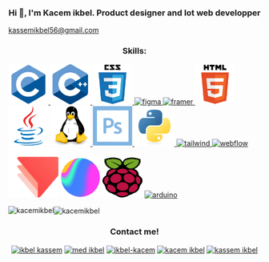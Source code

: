 <!DOCTYPE html>
<html lang="en">
<head>
    <meta charset="UTF-8">
    <meta name="viewport" content="width=device-width, initial-scale=1.0">
    
</head>
<body>
    
   
<h3 align="center"> Hi 👋, I'm Kacem ikbel. Product designer and Iot web developper</h3>







 kassemikbel56@gmail.com



<h3 align="center">Skills:</h3>
<p align="left">
 <a href="https://www.cprogramming.com/" target="_blank" rel="noreferrer"> <img src="https://raw.githubusercontent.com/devicons/devicon/master/icons/c/c-original.svg" alt="c" width="80" height="80"/> </a> 
<a href="https://www.w3schools.com/cpp/" target="_blank" rel="noreferrer"> <img src="https://raw.githubusercontent.com/devicons/devicon/master/icons/cplusplus/cplusplus-original.svg" alt="cplusplus" width="80" height="80"/> </a>
 <a href="https://www.w3schools.com/css/" target="_blank" rel="noreferrer"> <img src="https://raw.githubusercontent.com/devicons/devicon/master/icons/css3/css3-original-wordmark.svg" alt="css3" width="80" height="80"/> </a> 
 <a href="https://www.figma.com/" target="_blank" rel="noreferrer"> <img src="https://www.vectorlogo.zone/logos/figma/figma-icon.svg" alt="figma" width="80" height="80"/> </a>
  <a href="https://www.framer.com/" target="_blank" rel="noreferrer"> <img src="https://www.vectorlogo.zone/logos/framer/framer-icon.svg" alt="framer" width="80" height="80"/> </a> 
  <a href="https://www.w3.org/html/" target="_blank" rel="noreferrer"> <img src="https://raw.githubusercontent.com/devicons/devicon/master/icons/html5/html5-original-wordmark.svg" alt="html5" width="80" height="80"/> </a
    <a href="https://www.java.com" target="_blank" rel="noreferrer"> <img src="https://raw.githubusercontent.com/devicons/devicon/master/icons/java/java-original.svg" alt="java" width="80" height="80"/> </a>
     <a href="https://www.linux.org/" target="_blank" rel="noreferrer"> <img src="https://raw.githubusercontent.com/devicons/devicon/master/icons/linux/linux-original.svg" alt="linux" width="80" height="80"/> </a>
      <a href="https://www.photoshop.com/en" target="_blank" rel="noreferrer"> <img src="https://raw.githubusercontent.com/devicons/devicon/master/icons/photoshop/photoshop-line.svg" alt="photoshop" width="80" height="80"/> </a>
       <a href="https://www.python.org" target="_blank" rel="noreferrer"> <img src="https://raw.githubusercontent.com/devicons/devicon/master/icons/python/python-original.svg" alt="python" width="80" height="80"/> </a>
        <a href="https://tailwindcss.com/" target="_blank" rel="noreferrer"> <img src="https://www.vectorlogo.zone/logos/tailwindcss/tailwindcss-icon.svg" alt="tailwind" width="80" height="80"/> </a>
        <a href="https://webflow.com/made-in-webflow" target="_blank" rel="noreferrer"> <img src="https://www.vectorlogo.zone/logos/webflow/webflow-icon.svg" alt="webflow" width="80" height="80" /> </a>
        <a href="https://www.protopie.io/" target="_blank"> <img src="./assets/protopie-seeklogo.com.svg" alt="protopie-seeklogo" width="100" height="100"></a>
        <a href="https://spline.design/" target="_blank"> <img src="./spline-logos-idx0zotd8Y.png" alt="spline" width="80" height="80"></a>
        <a href="https://www.raspberrypi.com/" target="_blank"> <img src="./assets/raspberry-pi-seeklogo.com.svg" alt="Rasberry" width="80" height="80"></a>
         <a href="https://www.arduino.cc/" target="_blank" rel="noreferrer"> <img src="https://cdn.worldvectorlogo.com/logos/arduino-1.svg" alt="arduino" width="80" height="80"/> </a>
 </p>

<p><img align="left" src="https://github-readme-stats.vercel.app/api/top-langs?username=kacemikbel&theme=blueberry&count_private=true&hide_border=true&line_height=20show_icons=true&locale=en&layout=compact" alt="kacemikbel" /></p>

<p><img align="center" src="https://github-readme-stats.vercel.app/api?username=kacemikbel&theme=blueberry&count_private=true&hide_border=true&line_height=20show_icons=true&locale=en" alt="kacemikbel" /></p>



<h3 align="center">Contact me!</h3>
<p align="center">
<a href="https://www.linkedin.com/in/ikbel-kassem-732457226/" target="-blank"><img align="center" src="https://raw.githubusercontent.com/rahuldkjain/github-profile-readme-generator/master/src/images/icons/Social/linked-in-alt.svg" alt="ikbel kassem" height="30" width="80" /></a>
<a href="https://www.facebook.com/kassem.ikbel.96/" target="-blank"><img align="center" src="https://raw.githubusercontent.com/rahuldkjain/github-profile-readme-generator/master/src/images/icons/Social/facebook.svg" alt="med ikbel" height="30" width="80" /></a>
<a href="https://www.instagram.com/ikbel_kacem/" target="-blank"><img align="center" src="https://raw.githubusercontent.com/rahuldkjain/github-profile-readme-generator/master/src/images/icons/Social/instagram.svg" alt="ikbel-kacem" height="30" width="80" /></a>
<a href="https://dribbble.com/kacem_ikbel" target="-blank"><img align="center" src="https://raw.githubusercontent.com/rahuldkjain/github-profile-readme-generator/master/src/images/icons/Social/dribbble.svg" alt="kacem ikbel" height="30" width="80" /></a>
<a href="https://www.behance.net/kassemikbel" target="-blank"><img align="center" src="https://raw.githubusercontent.com/rahuldkjain/github-profile-readme-generator/master/src/images/icons/Social/behance.svg" alt="kassem ikbel" height="30" width="80" /></a>
</p>
    
</body>
</html>
